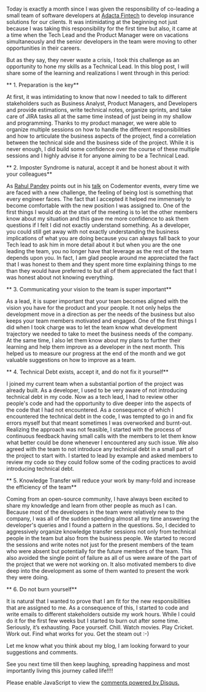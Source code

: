 <!-- 
.. title: Learnings from a month of being an Assistant Tech Lead!
.. slug: learnings-from-a-month-of-being-a-tech-lead
.. date: 2022-01-18 21:44:47 UTC+05:30
.. tags: 
.. category: 
.. link: 
.. description: 
.. type: text
-->

Today is exactly a month since I was given the responsibility of co-leading a small team of software developers at [Adacta Fintech](https://www.adacta-fintech.com/) to develop insurance solutions for our clients. It was intimidating at the beginning not just because I was taking this responsibility for the first time but also, it came at a time when the Tech Lead and the Product Manager were on vacations simultaneously and the senior developers in the team were moving to other opportunities in their careers.

But as they say, they never waste a crisis, I took this challenge as an opportunity to hone my skills as a Technical Lead. In this blog post, I will share some of the learning and realizations I went through in this period:

** 1. Preparation is the key**

At first, it was intimidating to know that now I needed to talk to different stakeholders such as Business Analyst, Product Managers, and Developers and provide estimations, write technical notes, organize sprints, and take care of JIRA tasks all at the same time instead of just being in my shallow and programming. Thanks to my product manager, we were able to organize multiple sessions on how to handle the different responsibilities and how to articulate the business aspects of the project, find a correlation between the technical side and the business side of the project. While it is never enough, I did build some confidence over the course of these multiple sessions and I highly advise it for anyone aiming to be a Technical Lead.

** 2. Imposter Syndrome is natural, accept it and be honest about it with your colleagues**

As [Rahul Pandey](https://www.linkedin.com/in/rpandey1234/) points out in his [talk](https://www.youtube.com/watch?v=F_CLhDvtYrs&ab_channel=Codementor) on Codementor events, every time we are faced with a new challenge, the feeling of being lost is something that every engineer faces. The fact that I accepted it helped me immensely to become comfortable with the new position I was assigned to. One of the first things I would do at the start of the meeting is to let the other members know about my situation and this gave me more confidence to ask them questions if I felt I did not exactly understand something. As a developer, you could still get away with not exactly understanding the business implications of what you are doing because you can always fall back to your Tech lead to ask him in more detail about it but when you are the one leading the team, you no longer have that leverage as the rest of the team depends upon you. In fact, I am glad people around me appreciated the fact that I was honest to them and they spent more time explaining things to me than they would have preferred to but all of them appreciated the fact that I was honest about not knowing everything.

** 3. Communicating your vision to the team is super important**

As a lead, it is super important that your team becomes aligned with the vision you have for the product and your people. It not only helps the development move in a direction as per the needs of the business but also keeps your team members motivated and engaged. One of the first things I did when I took charge was to let the team know what development trajectory we needed to take to meet the business needs of the company. At the same time, I also let them know about my plans to further their learning and help them improve as a developer in the next month. This helped us to measure our progress at the end of the month and we got valuable suggestions on how to improve as a team.

** 4. Technical Debt exists, accept it, and do not fix it yourself**

I joined my current team when a substantial portion of the project was already built. As a developer, I used to be very aware of not introducing technical debt in my code. Now as a tech lead, I had to review other people's code and had the opportunity to dive deeper into the aspects of the code that I had not encountered. As a consequence of which I encountered the technical debt in the code, I was tempted to go in and fix errors myself but that meant sometimes I was overworked and burnt-out. Realizing the approach was not feasible, I started with the process of continuous feedback having small calls with the members to let them know what better could be done whenever I encountered any such issue. We also agreed with the team to not introduce any technical debt in a small part of the project to start with. I started to lead by example and asked members to review my code so they could follow some of the coding practices to avoid introducing technical debt.

** 5. Knowledge Transfer will reduce your work by many-fold and increase the efficiency of the team**

Coming from an open-source community, I have always been excited to share my knowledge and learn from other people as much as I can. Because most of the developers in the team were relatively new to the company, I was all of the sudden spending almost all my time answering the developer's queries and I found a pattern in the questions. So, I decided to aggressively organize knowledge transfer sessions not only from technical people in the team but also from the business people. We started to record the sessions and write notes not just for the present members of the team who were absent but potentially for the future members of the team. This also avoided the single point of failure as all of us were aware of the part of the project that we were not working on. It also motivated members to dive deep into the development as some of them wanted to present the work they were doing.

** 6. Do not burn yourself**

It is natural that I wanted to prove that I am fit for the new responsibilities that are assigned to me. As a consequence of this, I started to code and write emails to different stakeholders outside my work hours. While I could do it for the first few weeks but I started to burn out after some time. Seriously, it’s exhausting. Pace yourself. Chill. Watch movies. Play Cricket. Work out. Find what works for you. Get the steam out :-)

Let me know what you think about my blog, I am looking forward to your suggestions and comments.

See you next time till then keep laughing, spreading happiness and most importantly living this journey called life!!!!

<div id="disqus_thread"></div>
<script>
/**
* RECOMMENDED CONFIGURATION VARIABLES: EDIT AND UNCOMMENT THE SECTION BELOW TO INSERT DYNAMIC VALUES FROM YOUR PLATFORM OR CMS.
* LEARN WHY DEFINING THESE VARIABLES IS IMPORTANT: https://disqus.com/admin/universalcode/#configuration-variables
*/
/*
var disqus_config = function () {
this.page.url = PAGE_URL; // Replace PAGE_URL with your page's canonical URL variable
this.page.identifier = PAGE_IDENTIFIER; // Replace PAGE_IDENTIFIER with your page's unique identifier variable
};
*/
(function() { // DON'T EDIT BELOW THIS LINE
var d = document, s = d.createElement('script');

s.src = '//avoyage.disqus.com/embed.js';

s.setAttribute('data-timestamp', +new Date());
(d.head || d.body).appendChild(s);
})();
</script>
<noscript>Please enable JavaScript to view the <a href="https://disqus.com/?ref_noscript" rel="nofollow">comments powered by Disqus.</a></noscript>
